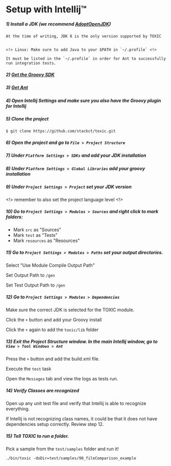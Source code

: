 # Setup with Intellij™

##### 1) Install a JDK (we recommend [AdoptOpenJDK](https://adoptopenjdk.net/))
    At the time of writing, JDK 8 is the only version supported by TOXIC


    <!> Linux: Make sure to add Java to your $PATH in `~/.profile` <!>

    It must be listed in the `~/.profile` in order for Ant to successfully run integration tests.

##### 2) [Get the Groovy SDK](http://groovy-lang.org/)

##### 3) [Get Ant](https://ant.apache.org/)

##### 4) Open Intellij Settings and make sure you also have the Groovy plugin for Intellij

##### 5) Clone the project

    $ git clone https://github.com/stackct/toxic.git

##### 6) Open the project and go to `File > Project Structure`

##### 7) Under `Platform Settings > SDKs` and add your JDK installation

##### 8) Under `Platform Settings > Global Libraries` add your groovy installation

##### 9) Under `Project Settings > Project` set your JDK version
<!> remember to also set the project language level <!>

##### 10) Go to `Project Settings > Modules > Sources` and right click to mark folders:

- Mark `src` as "Sources"
- Mark `test` as "Tests"
- Mark `resources` as "Resources"

##### 11) Go to `Project Settings > Modules > Paths` set your output directories.

Select "Use Module Compile Output Path"

Set Output Path to `/gen`

Set Test Output Path to `/gen`

##### 12) Go to `Project Settings > Modules > Dependencies`
Make sure the correct JDK is selected for the TOXIC module.

Click the `+` button and add your Groovy install

Click the `+` again to add the `toxic/lib` folder

##### 13) Exit the Project Structure window. In the main Intellij window, go to `View > Tool Windows > Ant`

Press the `+` button and add the build.xml file.

Execute the `test` task

Open the `Messages` tab and view the logs as tests run.

##### 14) Verify Classes are recognized
    
Open up any unit test file and verify that Intellij is able to recognize everything.

If Intellij is not recognizing class names, it could be that it does not have dependencies setup correctly. Review step 12.

##### 15) Tell TOXIC to run a folder.

Pick a sample from the `test/samples` folder and run it!

    ./bin/toxic -doDir=test/samples/90_fileComparison_example